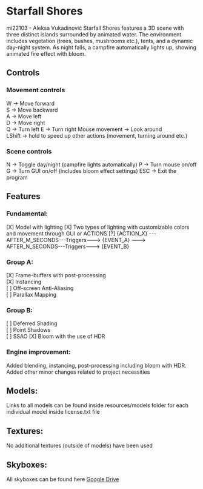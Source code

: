 # Starfall Shores

mi22103 - Aleksa Vukadinović
Starfall Shores features a 3D scene with three distinct islands surrounded by animated water. 
The environment includes vegetation (trees, bushes, mushrooms etc.), tents, and a dynamic day-night system. 
As night falls, a campfire automatically lights up, showing animated fire effect with bloom. 

## Controls

### Movement controls
W -> Move forward  
S -> Move backward  
A -> Move left  
D -> Move right  
Q -> Turn left 
E -> Turn right
Mouse movement -> Look around  
LShift -> hold to speed up other actions (movement, turning around etc.)

### Scene controls
N -> Toggle day/night (campfire lights automatically)
P -> Turn mouse on/off
G -> Turn GUI on/off (includes bloom effect settings)
ESC -> Exit the program

## Features

### Fundamental:

[X] Model with lighting
[X] Two types of lighting with customizable colors and movement through GUI or ACTIONS
[?] {ACTION_X} --- AFTER_M_SECONDS---Triggers---> {EVENT_A} ---> AFTER_N_SECONDS---Triggers---> {EVENT_B}

### Group A:

[X] Frame-buffers with post-processing   
[X] Instancing  
[ ] Off-screen Anti-Aliasing  
[ ] Parallax Mapping

### Group B:

[ ] Deferred Shading  
[ ] Point Shadows  
[ ] SSAO
[X] Bloom with the use of HDR

### Engine improvement:

Added blending, instancing, post-processing including bloom with HDR.
Added other minor changes related to project necessities 

## Models:

Links to all models can be found inside resources/models folder for each individual model inside license.txt file

## Textures:

No additional textures (outside of models) have been used

## Skyboxes:

All skyboxes can be found here [Google Drive](https://drive.google.com/drive/folders/130JXuZAqmpzhYGFsPKeJxRDVmApGXKl1)